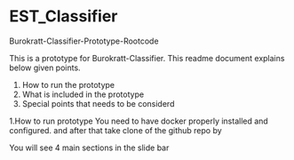 # EST_Classifier
Burokratt-Classifier-Prototype-Rootcode

This is a prototype for Burokratt-Classifier. This readme document explains below given points.
1. How to run the prototype
2. What is included in the prototype
3. Special points that needs to be considerd

1.How to run prototype
You need to have docker properly installed and configured. and after that take clone of the github repo by 

You will see 4 main sections in the slide bar 